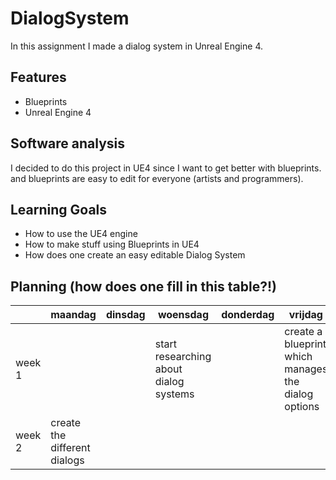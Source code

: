 # DialogSystem

In this assignment I made a dialog system in Unreal Engine 4.

## Features
- Blueprints
- Unreal Engine 4

## Software analysis 
I decided to do this project in UE4 since I want to get better with blueprints. and blueprints are easy to edit for everyone (artists and programmers).

## Learning Goals 
- How to use the UE4 engine
- How to make stuff using Blueprints in UE4
- How does one create an easy editable Dialog System

## Planning (how does one fill in this table?!)

| | maandag | dinsdag | woensdag | donderdag | vrijdag |
| --- | --- | --- | --- | --- | --- |
|week 1 | | | start researching about dialog systems | | create a blueprint which manages the dialog options  |
|week 2 | create the different dialogs | | | | |
